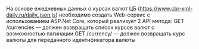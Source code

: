 На основе ежедневных данных о курсах валют ЦБ (https://www.cbr-xml-daily.ru/daily_json.js) необходимо создать Web-сервис с использованием ASP.Net Core, который реализует 2 API метода:
GET /currencies — должен возвращать список курсов валют с возможностью пагинации
GET /currency/ — должен возвращать курс валюты для переданного идентификатора валюты
